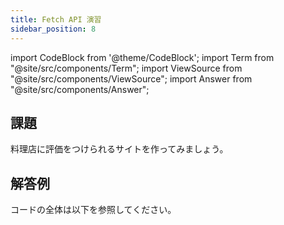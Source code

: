 ```yaml
---
title: Fetch API 演習
sidebar_position: 8
---
```


import CodeBlock from '@theme/CodeBlock';
import Term from "@site/src/components/Term";
import ViewSource from "@site/src/components/ViewSource";
import Answer from "@site/src/components/Answer";

## 課題

料理店に評価をつけられるサイトを作ってみましょう。

## 解答例

<Answer>

コードの全体は以下を参照してください。
<ViewSource url={import.meta.url} path="_samples/restaurants" />

</Answer>
